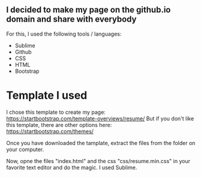 ## I decided to make my page on the github.io domain and share with everybody

For this, I used the following tools / languages:

- Sublime
- Github
- CSS
- HTML
- Bootstrap

# Template I used

I chose this template to create my page: https://startbootstrap.com/template-overviews/resume/
But if you don't like this template, there are other options here: https://startbootstrap.com/themes/

Once you have downloaded the tamplate, extract the files from the folder on your computer.

Now, opne the files "index.html" and the css "css/resume.min.css" in your favorite text editor and do the magic. I used Sublime.
